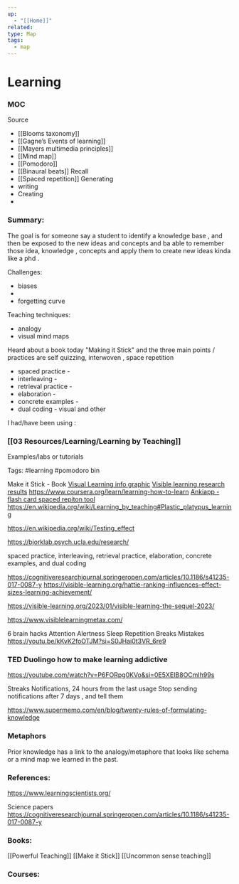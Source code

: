 ```yaml
---
up:
  - "[[Home]]"
related: 
type: Map
tags:
  - map
---
```


# Learning


### MOC
 Source
 - [[Blooms taxonomy]]
 - [[Gagne’s Events of learning]]
 - [[Mayers multimedia principles]]
 - [[Mind map]] 
 - [[Pomodoro]]
 - [[Binaural beats]]
 Recall
  - [[Spaced repetition]]
 Generating
  - writing
  - Creating
  - 

### Summary:
The goal is for someone say a student to identify a knowledge base , and then be exposed to the new ideas and concepts and ba able to remember those idea, knowledge , concepts and apply them to create new ideas kinda like a phd . 

Challenges:
 - biases
 - 
 - forgetting curve

Teaching techniques:
 - analogy
 - visual mind maps

Heard about a book today  "Making it Stick" and the three main points / practices are self quizzing, interwoven , space repetition

 - spaced practice - 
 - interleaving - 
 - retrieval practice -  
 - elaboration - 
 - concrete examples  - 
 - dual coding - visual and other

I had/have been using :

### [[03 Resources/Learning/Learning by Teaching]] 
Examples/labs or tutorials

Tags:
#learning #pomodoro bin

Make it Stick - Book
[Visual Learning info graphic](https://visible-learning.org/2013/02/infographic-john-hattie-visible-learing/)
[Visible learning research results](https://www.visiblelearningmetax.com/)
https://www.coursera.org/learn/learning-how-to-learn
[Ankiapp - flash card spaced repiton tool](https://www.ankiapp.com/)
https://en.wikipedia.org/wiki/Learning_by_teaching#Plastic_platypus_learning

https://en.wikipedia.org/wiki/Testing_effect

https://bjorklab.psych.ucla.edu/research/



spaced practice, interleaving, retrieval practice, elaboration, concrete examples, and dual coding

https://cognitiveresearchjournal.springeropen.com/articles/10.1186/s41235-017-0087-y
https://visible-learning.org/hattie-ranking-influences-effect-sizes-learning-achievement/

https://visible-learning.org/2023/01/visible-learning-the-sequel-2023/

https://www.visiblelearningmetax.com/

6 brain hacks
Attention
Alertness
Sleep
Repetition 
Breaks
Mistakes
https://youtu.be/kKvK2foOTJM?si=S0JHai0t3VR_6re9


### TED Duolingo how to make learning addictive 
https://youtube.com/watch?v=P6FORpg0KVo&si=0E5XEIB8OCmIh99s

Streaks
Notifications, 24 hours from the last usage
Stop sending notifications after 7 days , and tell them 

https://www.supermemo.com/en/blog/twenty-rules-of-formulating-knowledge

### Metaphors 
Prior knowledge has a link to the analogy/metaphore that looks like schema or a mind map we learned in the past.


### References:
https://www.learningscientists.org/

Science papers
https://cognitiveresearchjournal.springeropen.com/articles/10.1186/s41235-017-0087-y

### Books:
[[Powerful Teaching]]
[[Make it Stick]]
[[Uncommon sense teaching]]

### Courses:

